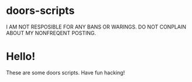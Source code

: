 # doors-scripts
 I AM NOT RESPOSIBLE FOR ANY BANS OR WARINGS. DO NOT CONPLAIN ABOUT MY NONFREQENT POSTING.
 # Hello!
 These are some doors scripts. Have fun hacking!
